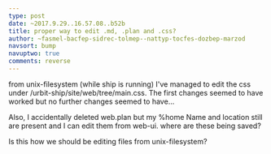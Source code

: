 ```yaml
---
type: post
date: ~2017.9.29..16.57.08..b52b
title: proper way to edit .md, .plan and .css?
author: ~fasmel-bacfep-sidrec-tolmep--nattyp-tocfes-dozbep-marzod
navsort: bump
navuptwo: true
comments: reverse
---
```


from unix-filesystem (while ship is running) I've managed to edit the css under /urbit-ship/site/web/tree/main.css. The first changes seemed to have worked but no further changes seemed to have...

Also, I accidentally deleted web.plan but my %home Name and location still are present and I can edit them from web-ui. where are these being saved?

Is this how we should be editing files from unix-filesystem?